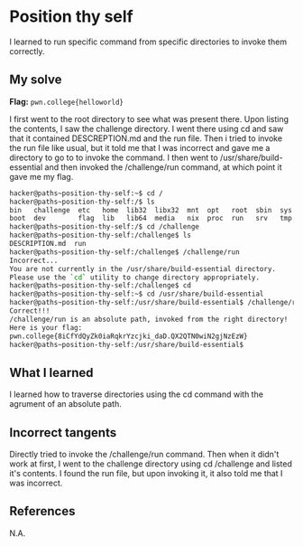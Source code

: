 # Position thy self
I learned to run specific command from specific directories to invoke them correctly.

## My solve
**Flag:** `pwn.college{helloworld}`

I first went to the root directory to see what was present there. Upon listing the contents, I saw the challenge directory. I went there using cd and saw that it contained DESCREPTION.md and the run file. Then i tried to invoke the run file like usual, but it told me that I was incorrect and gave me a directory to go to to invoke the command. I then went to /usr/share/build-essential and then invoked the /challenge/run command, at which point it gave me my flag.

```bash
hacker@paths~position-thy-self:~$ cd /
hacker@paths~position-thy-self:/$ ls
bin   challenge  etc   home  lib32  libx32  mnt  opt   root  sbin  sys  usr
boot  dev        flag  lib   lib64  media   nix  proc  run   srv   tmp  var
hacker@paths~position-thy-self:/$ cd /challenge
hacker@paths~position-thy-self:/challenge$ ls
DESCRIPTION.md  run
hacker@paths~position-thy-self:/challenge$ /challenge/run
Incorrect...
You are not currently in the /usr/share/build-essential directory.
Please use the `cd` utility to change directory appropriately.
hacker@paths~position-thy-self:/challenge$ cd
hacker@paths~position-thy-self:~$ cd /usr/share/build-essential
hacker@paths~position-thy-self:/usr/share/build-essential$ /challenge/run
Correct!!!
/challenge/run is an absolute path, invoked from the right directory!
Here is your flag:
pwn.college{8iCfYdQyZk0iaRqkrYzcjki_daD.QX2QTN0wiN2gjNzEzW}
hacker@paths~position-thy-self:/usr/share/build-essential$
```

## What I learned
I learned how to traverse directories using the cd command with the agrument of an absolute path.

## Incorrect tangents
Directly tried to invoke the /challenge/run command. Then when it didn't work at first, I went to the challenge directory using cd /challenge and listed it's contents. I found the run file, but upon invoking it, it also told me that I was incorrect.

## References
N.A.
